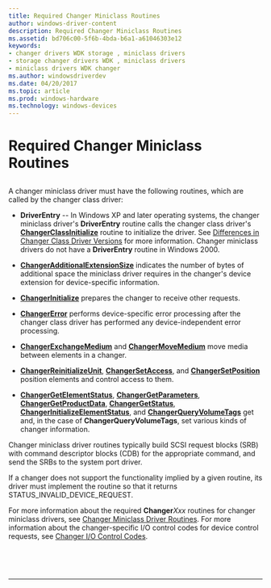 ```yaml
---
title: Required Changer Miniclass Routines
author: windows-driver-content
description: Required Changer Miniclass Routines
ms.assetid: bd706c00-5f6b-4bda-b6a1-a61046303e12
keywords:
- changer drivers WDK storage , miniclass drivers
- storage changer drivers WDK , miniclass drivers
- miniclass drivers WDK changer
ms.author: windowsdriverdev
ms.date: 04/20/2017
ms.topic: article
ms.prod: windows-hardware
ms.technology: windows-devices
---
```


# Required Changer Miniclass Routines


## <span id="ddk_required_changer_miniclass_routines_kg"></span><span id="DDK_REQUIRED_CHANGER_MINICLASS_ROUTINES_KG"></span>


A changer miniclass driver must have the following routines, which are called by the changer class driver:

-   **DriverEntry** -- In Windows XP and later operating systems, the changer miniclass driver's **DriverEntry** routine calls the changer class driver's [**ChangerClassInitialize**](https://msdn.microsoft.com/library/windows/hardware/ff551413) routine to initialize the driver. See [Differences in Changer Class Driver Versions](differences-in-changer-class-driver-versions.md) for more information. Changer miniclass drivers do not have a **DriverEntry** routine in Windows 2000.

-   [**ChangerAdditionalExtensionSize**](https://msdn.microsoft.com/library/windows/hardware/ff551400) indicates the number of bytes of additional space the miniclass driver requires in the changer's device extension for device-specific information.

-   [**ChangerInitialize**](https://msdn.microsoft.com/library/windows/hardware/ff551431) prepares the changer to receive other requests.

-   [**ChangerError**](https://msdn.microsoft.com/library/windows/hardware/ff551418) performs device-specific error processing after the changer class driver has performed any device-independent error processing.

-   [**ChangerExchangeMedium**](https://msdn.microsoft.com/library/windows/hardware/ff551421) and [**ChangerMoveMedium**](https://msdn.microsoft.com/library/windows/hardware/ff551436) move media between elements in a changer.

-   [**ChangerReinitializeUnit**](https://msdn.microsoft.com/library/windows/hardware/ff551443), [**ChangerSetAccess**](https://msdn.microsoft.com/library/windows/hardware/ff551447), and [**ChangerSetPosition**](https://msdn.microsoft.com/library/windows/hardware/ff551449) position elements and control access to them.

-   [**ChangerGetElementStatus**](https://msdn.microsoft.com/library/windows/hardware/ff551424), [**ChangerGetParameters**](https://msdn.microsoft.com/library/windows/hardware/ff551425), [**ChangerGetProductData**](https://msdn.microsoft.com/library/windows/hardware/ff551427), [**ChangerGetStatus**](https://msdn.microsoft.com/library/windows/hardware/ff551429), [**ChangerInitializeElementStatus**](https://msdn.microsoft.com/library/windows/hardware/ff551433), and [**ChangerQueryVolumeTags**](https://msdn.microsoft.com/library/windows/hardware/ff551440) get and, in the case of **ChangerQueryVolumeTags**, set various kinds of changer information.

Changer miniclass driver routines typically build SCSI request blocks (SRB) with command descriptor blocks (CDB) for the appropriate command, and send the SRBs to the system port driver.

If a changer does not support the functionality implied by a given routine, its driver must implement the routine so that it returns STATUS\_INVALID\_DEVICE\_REQUEST.

For more information about the required **Changer***Xxx* routines for changer miniclass drivers, see [Changer Miniclass Driver Routines](https://msdn.microsoft.com/library/windows/hardware/ff551472). For more information about the changer-specific I/O control codes for device control requests, see [Changer I/O Control Codes](https://msdn.microsoft.com/library/windows/hardware/ff551469).

 

 


--------------------


